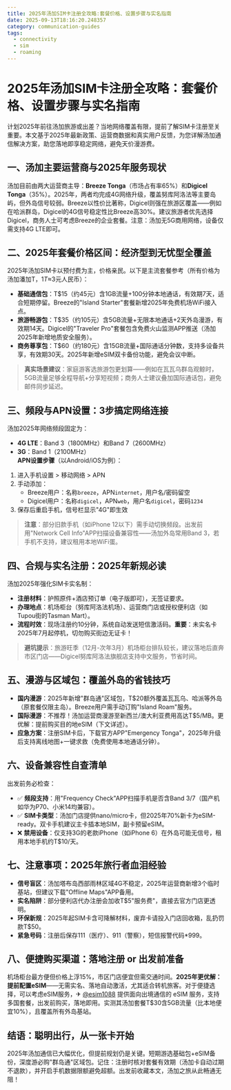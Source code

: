 ```yaml
---
title: 2025年汤加SIM卡注册全攻略:套餐价格、设置步骤与实名指南
date: 2025-09-13T18:16:20.248357
category: communication-guides
tags:
  - connectivity
  - sim
  - roaming
---
```


# 2025年汤加SIM卡注册全攻略：套餐价格、设置步骤与实名指南

计划2025年前往汤加旅游或出差？当地网络覆盖有限，提前了解SIM卡注册至关重要。本文基于2025年最新政策、运营商数据和真实用户反馈，为您详解汤加通信解决方案，助您落地即享稳定网络，避免天价漫游费。

## 一、汤加主要运营商与2025年服务现状
汤加目前由两大运营商主导：**Breeze Tonga**（市场占有率65%）和**Digicel Tonga**（35%）。2025年，两者均完成4G网络升级，覆盖努库阿洛法等主要岛屿，但外岛信号较弱。Breeze以性价比著称，Digicel则强在旅游区覆盖——例如在哈派群岛，Digicel的4G信号稳定性比Breeze高30%。建议旅游者优先选择Digicel，商务人士可考虑Breeze的企业套餐。注意：汤加无5G商用网络，设备仅需支持4G LTE即可。

## 二、2025年套餐价格区间：经济型到无忧型全覆盖
2025年汤加SIM卡以预付费为主，价格亲民。以下是主流套餐参考（所有价格为汤加潘加T$，1T$≈3元人民币）：
- **基础通信包**：T$15（约45元）含1GB流量+100分钟本地通话，有效期7天，适合短期停留。Breeze的"Island Starter"套餐新增2025年免费机场WiFi接入点。
- **旅游畅游包**：T$35（约105元）含5GB流量+无限本地通话+2天外岛漫游，有效期14天。Digicel的"Traveler Pro"套餐包含免费火山监测APP推送（汤加2025年新增地质安全服务）。
- **商务尊享包**：T$60（约180元）含15GB流量+国际通话分钟数，支持多设备共享，有效期30天。2025年新增eSIM双卡备份功能，避免会议中断。
> **真实场景建议**：家庭游客选旅游包更划算——例如在瓦瓦乌群岛观鲸时，5GB流量足够全程导航+分享短视频；商务人士建议叠加国际通话包，避免邮件同步延迟。

## 三、频段与APN设置：3步搞定网络连接
汤加2025年网络频段固定为：
- **4G LTE**：Band 3（1800MHz）和Band 7（2600MHz）
- **3G**：Band 1（2100MHz）  
**APN设置步骤**（以Android/iOS为例）：
1. 进入手机设置 > 移动网络 > APN
2. 手动添加：  
   - Breeze用户：名称`breeze`，APN`internet`，用户名/密码留空  
   - Digicel用户：名称`digicel`，APN`web`，用户名`digicel`，密码`1234`
3. 保存后重启手机，信号栏显示"4G"即生效  
> **注意**：部分旧款手机（如iPhone 12以下）需手动切换频段。出发前用"Network Cell Info"APP扫描设备兼容性——汤加外岛常用Band 3，若手机不支持，建议租用本地WiFi蛋。

## 四、合规与实名注册：2025年新规必读
汤加2025年强化SIM卡实名制：
- **注册材料**：护照原件+酒店预订单（电子版即可），无签证要求。
- **办理地点**：机场柜台（努库阿洛法机场）、运营商门店或授权便利店（如Tupou街的Tasman Mart）。
- **流程时效**：现场注册约10分钟，系统自动发送短信激活码。**重要**：未实名卡2025年7月起停机，切勿购买街边无证卡！  
> **避坑提示**：旅游旺季（12月-次年3月）机场柜台排队较长，建议落地后直奔市区门店——Digicel努库阿洛法旗舰店支持中文服务，节省时间。

## 五、漫游与区域包：覆盖外岛的省钱技巧
- **国内漫游**：2025年新增"群岛通"区域包，T$20额外覆盖瓦瓦乌、哈派等外岛（原套餐仅限主岛）。Breeze用户需手动订购"Island Roam"服务。
- **国际漫游**：不推荐！汤加运营商漫游至新西兰/澳大利亚费用高达T$5/MB。更优解：提前购买目的地eSIM（下文详述）。
- **应急方案**：注册SIM卡后，下载官方APP"Emergency Tonga"，2025年升级后支持离线地图+一键求救（免费使用本地通话分钟）。

## 六、设备兼容性自查清单
出发前务必检查：
- ✅ **频段支持**：用"Frequency Check"APP扫描手机是否含Band 3/7（国产机如华为P70、小米14均兼容）。
- ✅ **SIM卡类型**：汤加门店提供nano/micro卡，但2025年70%新卡为eSIM-ready。双卡手机建议主卡插本地SIM，副卡预留eSIM。
- ❌ **禁用设备**：仅支持3G的老款iPhone（如iPhone 6）在外岛可能无信号，租用本地手机约T$10/天。

## 七、注意事项：2025年旅行者血泪经验
- **信号盲区**：汤加塔布岛西部雨林区域4G不稳定，2025年运营商新增3个临时基站，但建议下载"Offline Maps"APP备用。
- **实名陷阱**：部分便利店代办注册会加收T$5"服务费"，直接去官方门店更透明。
- **环保新规**：2025年起SIM卡含可降解材料，废弃卡请投入门店回收箱，乱扔罚款T$50。
- **紧急号码**：注册后保存111（医疗）、911（警察），短信报警代码*999。

## 八、便捷购买渠道：落地注册 or 出发前准备
机场柜台最方便但价格上浮15%，市区门店便宜但需交通时间。**2025年更优解：提前配置eSIM**——无需实名、落地自动激活，尤其适合转机旅客。对于便捷选择，可以考虑eSIM服务，✈ [@esim1088](https://t.me/s/esim1088) 提供面向出境通信的 eSIM 服务，支持多国套餐，出发前购买，落地即用。实测其汤加套餐T$30含5GB流量（比本地便宜10%），且覆盖所有外岛基站。

## 结语：聪明出行，从一张卡开始
2025年汤加通信已大幅优化，但提前规划仍是关键。短期游选基础包+eSIM备份，深度游必购"群岛通"区域包。记住：注册时核对套餐有效期（汤加卡自动过期不退款），并开启手机数据限额避免超额。出发前收藏本文，汤加之旅从此畅通无阻！